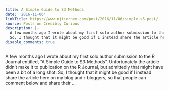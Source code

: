 ```yaml
---
title: A Simple Guide to S3 Methods
date: '2016-11-06'
linkTitle: https://www.njtierney.com/post/2016/11/06/simple-s3-post/
source: Posts on Credibly Curious
description: |-
  A few months ago I wrote about my first solo author submission to the R Journal entitled, &ldquo;A Simple Guide to S3 Methods&rdquo;. Unfortunately the article didn&rsquo;t make it to publication on the R Journal, but admittedly that might have been a bit of a long shot.
  So, I thought that it might be good if I instead share the article here on my blog and r bloggers, so that people can comment below and share their ...
disable_comments: true
---
```

A few months ago I wrote about my first solo author submission to the R Journal entitled, &ldquo;A Simple Guide to S3 Methods&rdquo;. Unfortunately the article didn&rsquo;t make it to publication on the R Journal, but admittedly that might have been a bit of a long shot.
So, I thought that it might be good if I instead share the article here on my blog and r bloggers, so that people can comment below and share their ...